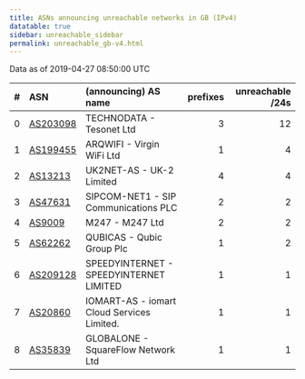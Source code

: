 ```yaml
---
title: ASNs announcing unreachable networks in GB (IPv4)
datatable: true
sidebar: unreachable_sidebar
permalink: unreachable_gb-v4.html
---
```


Data as of 2019-04-27 08:50:00 UTC


<div class="datatable-begin"></div>

|   # | ASN                                      | (announcing) AS name                       |   prefixes |   unreachable /24s |
|----:|:-----------------------------------------|:-------------------------------------------|-----------:|-------------------:|
|   0 | [AS203098](unreachable_AS203098-v4.html) | TECHNODATA - Tesonet Ltd                   |          3 |                 12 |
|   1 | [AS199455](unreachable_AS199455-v4.html) | ARQWIFI - Virgin WiFi Ltd                  |          1 |                  4 |
|   2 | [AS13213](unreachable_AS13213-v4.html)   | UK2NET-AS - UK-2 Limited                   |          4 |                  4 |
|   3 | [AS47631](unreachable_AS47631-v4.html)   | SIPCOM-NET1 - SIP Communications PLC       |          2 |                  2 |
|   4 | [AS9009](unreachable_AS9009-v4.html)     | M247 - M247 Ltd                            |          2 |                  2 |
|   5 | [AS62262](unreachable_AS62262-v4.html)   | QUBICAS - Qubic Group Plc                  |          1 |                  2 |
|   6 | [AS209128](unreachable_AS209128-v4.html) | SPEEDYINTERNET - SPEEDYINTERNET LIMITED    |          1 |                  1 |
|   7 | [AS20860](unreachable_AS20860-v4.html)   | IOMART-AS - iomart Cloud Services Limited. |          1 |                  1 |
|   8 | [AS35839](unreachable_AS35839-v4.html)   | GLOBALONE - SquareFlow Network Ltd         |          1 |                  1 |

<div class="datatable-end"></div>